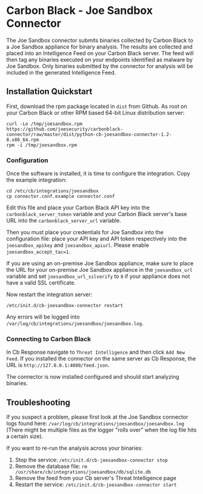 # Carbon Black - Joe Sandbox Connector

The Joe Sandbox connector submits binaries collected by Carbon Black to a Joe Sandbox
appliance for binary analysis. The results are collected and placed into an Intelligence
Feed on your Carbon Black server. The feed will then tag any binaries executed on your
endpoints identified as malware by Joe Sandbox. Only binaries submitted by the connector
for analysis will be included in the generated Intelligence Feed.

## Installation Quickstart

First, download the rpm package located in `dist` from Github. As root on your Carbon Black
or other RPM based 64-bit Linux distribution server:

```
curl -Lo /tmp/joesandbox.rpm https://github.com/joesecurity/carbonblack-connector/raw/master/dist/python-cb-joesandbox-connector-1.2-8.x86_64.rpm
rpm -i /tmp/joesandbox.rpm
```

### Configuration

Once the software is installed, it is time to configure the integration. Copy the example integration:

```
cd /etc/cb/integrations/joesandbox
cp connector.conf.example connector.conf
```

Edit this file and place your Carbon Black API key into the `carbonblack_server_token` variable
and your Carbon Black server's base URL into the `carbonblack_server_url` variable.

Then you must place your credentials for Joe Sandbox into the configuration file: place your API key and API token
respectively into the `joesandbox_apikey` and `joesandbox_apiurl`. Please enable `joesandbox_accept_tac=1`.

If you are using an on-premise Joe Sandbox appliance, make sure to place the URL for your on-premise Joe Sandbox appliance
in the `joesandbox_url` variable and set `joesandbox_url_sslverify` to `0` if your appliance does not have a valid SSL
certificate.

Now restart the integration server:

```
/etc/init.d/cb-joesandbox-connector restart
```

Any errors will be logged into `/var/log/cb/integrations/joesandbox/joesandbox.log`.

### Connecting to Carbon Black

In Cb Response navigate to `Threat Intelligence` and then click `Add New Feed`. If you installed the connector
on the same server as Cb Response, the URL is `http://127.0.0.1:4000/feed.json`.

The connector is now installed configured and should start analyzing binaries.

## Troubleshooting

If you suspect a problem, please first look at the Joe Sandbox connector logs found here:
`/var/log/cb/integrations/joesandbox/joesandbox.log`
(There might be multiple files as the logger "rolls over" when the log file hits a certain size).

If you want to re-run the analysis across your binaries:

1. Stop the service: `/etc/init.d/cb-joesandbox-connector stop`
2. Remove the database file: `rm /usr/share/cb/integrations/joesandbox/db/sqlite.db`
3. Remove the feed from your Cb server's Threat Intelligence page
4. Restart the service: `/etc/init.d/cb-joesandbox-connector start`

